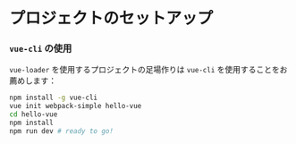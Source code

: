 # プロジェクトのセットアップ

### `vue-cli` の使用

`vue-loader` を使用するプロジェクトの足場作りは `vue-cli` を使用することをお薦めします：

``` bash
npm install -g vue-cli
vue init webpack-simple hello-vue
cd hello-vue
npm install
npm run dev # ready to go!
```
